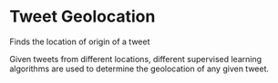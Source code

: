 # Tweet Geolocation
Finds the location of origin of a tweet

Given tweets from different locations, different supervised learning algorithms are used to determine the geolocation of any given tweet.
